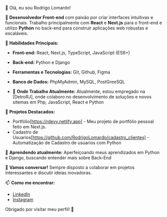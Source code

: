 👋 Olá, eu sou Rodrigo Lomardo!

🎨 **Desenvolvedor Front-end** com paixão por criar interfaces intuitivas e funcionais. Trabalho principalmente com **React** e **Next.js** para o front-end e utilizo **Python** no back-end para construir aplicações web robustas e escaláveis.

🔧 **Habilidades Principais:**
- **Front-end:** React, Next.js, TypeScript, JavaScript (ES6+)
- **Back-end:** Python e Django
- **Ferramentas e Tecnologias:** Git, Github, Figma 
- **Banco de Dados:** PhpMyAdmin, MySQL, PostGreeSQL

- 🏢 **Onde Trabalho Atualmente:**
Atualmente, estou empregado na [DetroRJ], onde colaboro no desenvolvimento de soluções e novos sitemas em Php, JavaScript, React e Python

🚀 **Projetos Destacados:**
- Portfólio[https://rdevv.netlify.app] - Meu projeto de portfólio pessoal feito em Next.js.
- Cadastro de Usuarios[https://github.com/RodrigoLomardo/cadastro_clientes] - Automatização de Cadastro de usuarios com Python


🌱 **Aprendendo atualmente:** Aperfeiçoando meus aprendizados em Python e Django, buscando entender mais sobre Back-End

💬 **Vamos conversar!** Sempre disposto a colaborar em projetos interessantes e discutir ideias inovadoras.

📫 **Como me encontrar:**
- [LinkedIn](https://www.linkedin.com/in/rodrigolomardo/)
- [Instagram](https://www.instagram.com/r.lomardo/)


Obrigado por visitar meu perfil! 🚀
